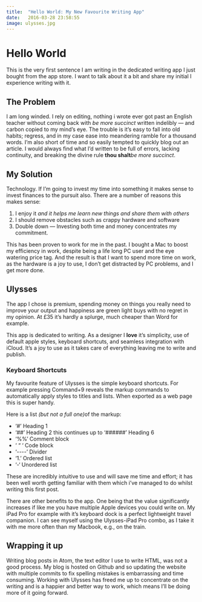 ```yaml
---
title:  "Hello World: My New Favourite Writing App"
date:   2016-03-28 23:58:55
image: ulysses.jpg
---
```


<h1>Hello World</h1>

<p>This is the very first sentence I am writing in the dedicated writing app I just bought from the app store. I want to talk about it a bit and share my initial I experience writing with it. </p>

<h2>The Problem</h2>

<p>I am long winded. I rely on editing, nothing i wrote ever got past an English teacher without coming back with <em>be more succinct</em> written indelibly — and carbon copied to my mind’s eye. The trouble is it’s easy to fall into old habits; regress, and in my case ease into meandering ramble for a thousand words. I’m also short of time  and so easily tempted to quickly blog out an article. I would always find what I’d written to be full of errors, lacking continuity, and breaking the divine rule <strong>thou shalt</strong><em>be more succinct</em>. </p>

<h2>My Solution</h2>

<p>Technology. If I’m going to invest my time into something it makes sense to invest finances to the pursuit also. There are a number of reasons this makes sense:</p>

<ol>
	<li>I enjoy it <em>and it helps me learn new things and share them with others</em></li>
	<li>I should remove obstacles such as crappy hardware and software</li>
	<li>Double down — Investing both time and money concentrates my commitment.</li>
</ol>

<p>This has been proven to work for me in the past. I bought a Mac to boost my efficiency in work, despite being a life long PC user and the eye watering price tag. And the result is that I want to spend more time on work, as the hardware is a joy to use, I don’t get distracted by PC problems, and I get more done.</p>

<h2>Ulysses </h2>

<p>The app I chose is premium, spending money on things you really need to improve your output and happiness are green light buys with no regret in my opinion. At £35 it’s hardly a splurge, much cheaper than Word for example.</p>

<p>This app is dedicated to writing. As a designer I <strong>love</strong> it’s simplicity, use of default apple styles, keyboard shortcuts, and seamless integration with iCloud. It’s a joy to use as it takes care of everything leaving me to write and publish.</p>

<h3>Keyboard Shortcuts</h3>

<p>My favourite feature of Ulysses is the simple keyboard shortcuts. For example pressing Command+9 reveals the markup commands to automatically apply styles to titles and lists. When exported as a web page this is super handy.</p>

<p>Here is a list <em>(but not a full one)</em>of the markup:</p>

<ul>
	<li>‘#’ Heading 1</li>
	<li>‘##’ Heading 2 this continues up to ‘######’ Heading 6</li>
	<li>‘%%’ Comment block</li>
	<li>‘ “ ‘ Code block</li>
	<li>‘----’ Divider</li>
	<li>‘1.’ Ordered list</li>
	<li>‘-‘ Unordered list</li>
</ul>

<p>These are incredibly intuitive to use and will save me time and effort; it has been well worth getting familiar with them which i’ve managed to do whilst writing this first post. </p>

<p>There are other benefits to the app. One being that the value significantly increases if like me you have multiple Apple devices you could write on. My iPad Pro for example with it’s keyboard dock is a perfect lightweight travel companion. I can see myself using the Ulysses-iPad Pro combo, as I take it with me more often than my Macbook, e.g., on the train. </p>

<h2>Wrapping it up</h2>

<p>Writing blog posts in Atom, the text editor I use to write HTML, was not a good process. My blog is hosted on Github and so updating the website with multiple commits to fix spelling mistakes is embarrassing and time consuming.  Working with Ulysses has freed me up to concentrate on the writing and is a happier and better way to work, which means I’ll be doing more of it going forward. </p>
